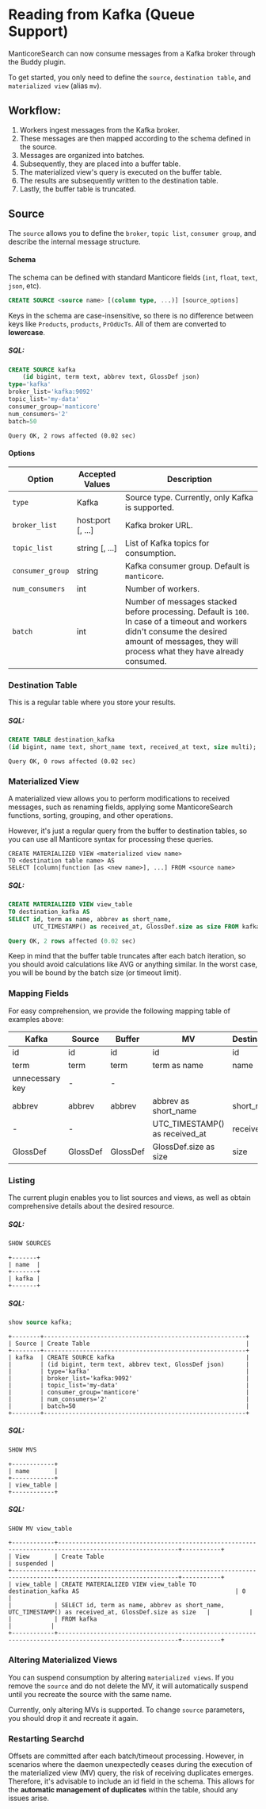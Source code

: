 # Reading from Kafka (Queue Support)

<!-- Example: Kafka Queues -->

ManticoreSearch can now consume messages from a Kafka broker through the Buddy plugin.

To get started, you only need to define the `source`, `destination table`, and `materialized view` (alias `mv`).

## Workflow:

1. Workers ingest messages from the Kafka broker.
2. These messages are then mapped according to the schema defined in the source.
3. Messages are organized into batches.
4. Subsequently, they are placed into a buffer table.
5. The materialized view's query is executed on the buffer table.
6. The results are subsequently written to the destination table.
7. Lastly, the buffer table is truncated.

## Source

The `source` allows you to define the `broker`, `topic list`, `consumer group`, and describe the internal message structure.

#### Schema

The schema can be defined with standard Manticore fields (`int`, `float`, `text`, `json`, etc).

```sql
CREATE SOURCE <source name> [(column type, ...)] [source_options]
```

Keys in the schema are case-insensitive, so there is no difference between keys like `Products`, `products`, `PrOdUcTs`.
All of them are converted to **lowercase**.

<!-- Intro -->

##### SQL:

<!-- Request SQL -->

```sql
CREATE SOURCE kafka
    (id bigint, term text, abbrev text, GlossDef json)
type='kafka'
broker_list='kafka:9092'
topic_list='my-data'
consumer_group='manticore'
num_consumers='2'
batch=50
```

<!-- Response -->

```
Query OK, 2 rows affected (0.02 sec)
```

<!-- End -->

#### Options

| Option           | Accepted Values   | Description                                                                                                                                                                       |
|------------------|-------------------|-----------------------------------------------------------------------------------------------------------------------------------------------------------------------------------|
| `type`           | Kafka             | Source type. Currently, only Kafka is supported.                                                                                                                                              |
| `broker_list`    | host:port [, ...] | Kafka broker URL.                                                                                                                                                                |
| `topic_list`     | string [, ...]    | List of Kafka topics for consumption.                                                                                                                                              |
| `consumer_group` | string            | Kafka consumer group. Default is `manticore`.                                                                                                                                       |
| `num_consumers`  | int               | Number of workers.                                                                                                                                                                  |
| `batch`          | int               | Number of messages stacked before processing. Default is `100`. In case of a timeout and workers didn't consume the desired amount of messages, they will process what they have already consumed. |

### Destination Table

This is a regular table where you store your results.

<!-- Intro -->

##### SQL:

<!-- Request SQL -->

```sql
CREATE TABLE destination_kafka
(id bigint, name text, short_name text, received_at text, size multi);
```

<!-- Response -->

```
Query OK, 0 rows affected (0.02 sec)
```

<!-- End -->

### Materialized View

A materialized view allows you to perform modifications to received messages, such as renaming fields, applying some ManticoreSearch functions, sorting, grouping, and other operations.

However, it's just a regular query from the buffer to destination tables, so you can use all Manticore syntax for processing these queries.

```
CREATE MATERIALIZED VIEW <materialized view name>
TO <destination table name> AS
SELECT [column|function [as <new name>], ...] FROM <source name>
```

<!-- Intro -->

##### SQL:

<!-- Request SQL -->

```sql
CREATE MATERIALIZED VIEW view_table
TO destination_kafka AS
SELECT id, term as name, abbrev as short_name,
       UTC_TIMESTAMP() as received_at, GlossDef.size as size FROM kafka

```

<!-- Response -->

```sql
Query OK, 2 rows affected (0.02 sec)
```

<!-- End -->

Keep in mind that the buffer table truncates after each batch iteration, so you should avoid calculations like AVG or anything similar.
In the worst case, you will be bound by the batch size (or timeout limit).

### Mapping Fields

For easy comprehension, we provide the following mapping table of examples above:

| Kafka           | Source   | Buffer   | MV                             | Destination |
|-----------------|----------|----------|--------------------------------|-------------|
| id              | id       | id       | id                             | id          |
| term            | term     | term     | term as name                   | name        |
| unnecessary key | -        | -        |                                |             |
| abbrev          | abbrev   | abbrev   | abbrev as short_name           | short_name  |
| -               | -        |          | UTC_TIMESTAMP() as received_at | received_at |
| GlossDef	       | GlossDef | GlossDef | GlossDef.size as size          | size        |

### Listing

The current plugin enables you to list sources and views, as well as obtain comprehensive details about the desired resource.

<!-- Intro -->

##### SQL:

<!-- Request SQL -->

```sql
SHOW SOURCES
```

<!-- Response -->

```
+-------+
| name  |
+-------+
| kafka |
+-------+
```

<!-- End -->

<!-- Intro -->

##### SQL:

<!-- Request SQL -->

```sql
show source kafka;
```

<!-- Response -->

```
+--------+---------------------------------------------------------+
| Source | Create Table                                            |
+--------+---------------------------------------------------------+
| kafka  | CREATE SOURCE kafka                                     |
|        | (id bigint, term text, abbrev text, GlossDef json)      |
|        | type='kafka'                                            |
|        | broker_list='kafka:9092'                                |
|        | topic_list='my-data'                                    |
|        | consumer_group='manticore'                              |
|        | num_consumers='2'                                       |
|        | batch=50                                                |
+--------+---------------------------------------------------------+
```

<!-- End -->

<!-- Intro -->

##### SQL:

<!-- Request SQL -->

```sql
SHOW MVS
```

<!-- Response -->

```
+------------+
| name       |
+------------+
| view_table |
+------------+
```

<!-- End -->


<!-- Intro -->

##### SQL:

<!-- Request SQL -->

```sql
SHOW MV view_table
```

<!-- Response -->

```
+------------+--------------------------------------------------------------------------------------------------------+-----------+
| View       | Create Table                                                                                           | suspended |
+------------+--------------------------------------------------------------------------------------------------------+-----------+
| view_table | CREATE MATERIALIZED VIEW view_table TO destination_kafka AS                                            | 0         |
|            | SELECT id, term as name, abbrev as short_name, UTC_TIMESTAMP() as received_at, GlossDef.size as size   |           |
|            | FROM kafka                                                                                             |           |
+------------+--------------------------------------------------------------------------------------------------------+-----------+
```

<!-- End -->

### Altering Materialized Views

You can suspend consumption by altering `materialized views`.
If you remove the `source` and do not delete the MV, it will automatically suspend until you recreate the source with the same name.

Currently, only altering MVs is supported. To change `source` parameters, you should drop it and recreate it again.

### Restarting Searchd

Offsets are committed after each batch/timeout processing.
However, in scenarios where the daemon unexpectedly ceases during the execution of the materialized view (MV) query,
the risk of receiving duplicates emerges. Therefore, it's advisable to include an id field in the schema.
This allows for the **automatic management of duplicates** within the table, should any issues arise.

<!-- Proofread -->
